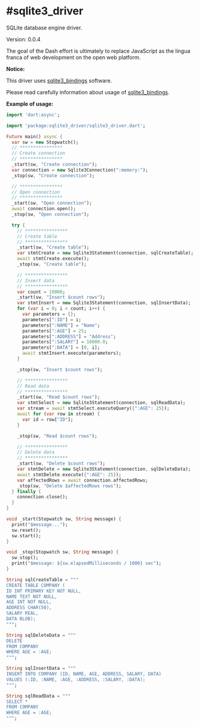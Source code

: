 #sqlite3_driver
==========

SQLite database engine driver.

Version: 0.0.4

The goal of the Dash effort is ultimately to replace JavaScript as the lingua franca of web development on the open web platform.

**Notice:**

This driver uses [sqlite3_bindings](https://pub.dartlang.org/packages/sqlite3_bindings) software.

Please read carefully information about usage of [sqlite3_bindings](https://pub.dartlang.org/packages/sqlite3_bindings).

**Example of usage:**

```dart
import 'dart:async';

import 'package:sqlite3_driver/sqlite3_driver.dart';

Future main() async {
  var sw = new Stopwatch();
  // ****************
  // Create connection
  // ****************
  _start(sw, "Create connection");
  var connection = new Sqlite3Connection(":memory:");
  _stop(sw, "Create connection");

  // ****************
  // Open connection
  // ****************
  _start(sw, "Open connection");
  await connection.open();
  _stop(sw, "Open connection");

  try {
    // ****************
    // Create table
    // ****************
    _start(sw, "Create table");
    var stmtCreate = new Sqlite3Statement(connection, sqlCreateTable);
    await stmtCreate.execute();
    _stop(sw, "Create table");

    // ****************
    // Insert data
    // ****************
    var count = 10000;
    _start(sw, "Insert $count rows");
    var stmtInsert = new Sqlite3Statement(connection, sqlInsertData);
    for (var i = 0; i < count; i++) {
      var parameters = {};
      parameters[":ID"] = i;
      parameters[":NAME"] = "Name";
      parameters[":AGE"] = 25;
      parameters[":ADDRESS"] = "Address";
      parameters[":SALARY"] = 10000.0;
      parameters[":DATA"] = [0, i];
      await stmtInsert.execute(parameters);
    }

    _stop(sw, "Insert $count rows");

    // ****************
    // Read data
    // ****************
    _start(sw, "Read $count rows");
    var stmtSelect = new Sqlite3Statement(connection, sqlReadData);
    var stream = await stmtSelect.executeQuery({":AGE": 25});
    await for (var row in stream) {
      var id = row["ID"];
    }

    _stop(sw, "Read $count rows");

    // ****************
    // Delete data
    // ****************
    _start(sw, "Delete $count rows");
    var stmtDelete = new Sqlite3Statement(connection, sqlDeleteData);
    await stmtDelete.execute({":AGE": 25});
    var affectedRows = await connection.affectedRows;
    _stop(sw, "Delete $affectedRows rows");
  } finally {
    connection.close();
  }
}

void _start(Stopwatch sw, String message) {
  print("$message...");
  sw.reset();
  sw.start();
}

void _stop(Stopwatch sw, String message) {
  sw.stop();
  print("$message: ${sw.elapsedMilliseconds / 1000} sec");
}

String sqlCreateTable = """
CREATE TABLE COMPANY (
ID INT PRIMARY KEY NOT NULL,
NAME TEXT NOT NULL,
AGE INT NOT NULL,
ADDRESS CHAR(50),
SALARY REAL,
DATA BLOB);
""";

String sqlDeleteData = """
DELETE
FROM COMPANY
WHERE AGE = :AGE;
""";

String sqlInsertData = """
INSERT INTO COMPANY (ID, NAME, AGE, ADDRESS, SALARY, DATA)
VALUES (:ID, :NAME, :AGE, :ADDRESS, :SALARY, :DATA);
""";

String sqlReadData = """
SELECT *
FROM COMPANY
WHERE AGE = :AGE;
""";

```
